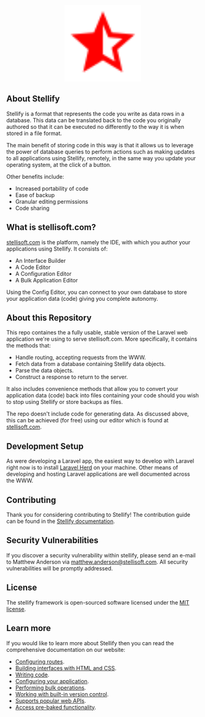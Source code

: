 <p align="center"><a href="https://stellisoft.com" target="_blank"><img src="https://raw.githubusercontent.com/Stellify-Software-Ltd/stellify/refs/heads/main/public/stellify_logo.svg" width="200" alt="Stellify Logo"></a></p>

## About Stellify

Stellify is a format that represents the code you write as data rows in a database. This data can be translated back to the code you originally authored so that it can be executed no differently to the way it is when stored in a file format.

The main benefit of storing code in this way is that it allows us to leverage the power of database queries to perform actions such as making updates to all applications using Stellify, remotely, in the same way you update your operating system, at the click of a button.

Other benefits include:

- Increased portability of code
- Ease of backup
- Granular editing permissions
- Code sharing

## What is stellisoft.com?

[stellisoft.com](https://stellisoft.com/) is the platform, namely the IDE, with which you author your applications using Stellify. It consists of:

- An Interface Builder
- A Code Editor
- A Configuration Editor
- A Bulk Application Editor

Using the Config Editor, you can connect to your own database to store your application data (code) giving you complete autonomy.

## About this Repository

This repo containes the a fully usable, stable version of the Laravel web application we're using to serve stellisoft.com. More specifically, it contains the methods that:

- Handle routing, accepting requests from the WWW.
- Fetch data from a database containing Stellify data objects.
- Parse the data objects.
- Construct a response to return to the server.

It also includes convenience methods that allow you to convert your application data (code) back into files containing your code should you wish to stop using Stellify or store backups as files.

The repo doesn't include code for generating data. As discussed above, this can be achieved (for free) using our editor which is found at [stellisoft.com](https://stellisoft.com/).

## Development Setup

As were developing a Laravel app, the easiest way to develop with Laravel right now is to install [Laravel Herd](https://herd.laravel.com/) on your machine. Other means of developing and hosting Laravel applications are well documented across the WWW.

## Contributing

Thank you for considering contributing to Stellify! The contribution guide can be found in the [Stellify documentation](https://stellisoft.com/documentation/contributions).

## Security Vulnerabilities

If you discover a security vulnerability within stellify, please send an e-mail to Matthew Anderson via [matthew.anderson@stellisoft.com](mailto:matthew.anderson@stellisoft.com). All security vulnerabilities will be promptly addressed.

## License

The stellify framework is open-sourced software licensed under the [MIT license](https://opensource.org/licenses/MIT).

## Learn more

If you would like to learn more about Stellify then you can read the comprehensive documentation on our website:

- [Configuring routes](https://stellisoft.com/documentation/routes).
- [Building interfaces with HTML and CSS](https://stellisoft.com/documentation/interface-builder).
- [Writing code](https://stellisoft.com/documentation/code-editor).
- [Configuring your application](https://stellisoft.com/documentation/configuration-editor).
- [Performing bulk operations](https://stellisoft.com/documentation/bulk-application-editor).
- [Working with built-in version control](https://stellisoft.com/documentation/version-control).
- [Supports popular web APIs](https://stellisoft.com/documentation/web-apis).
- [Access pre-baked functionality](https://stellisoft.com/documentation/stellify-services).
